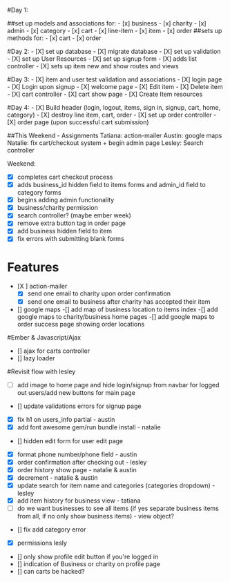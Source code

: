 #Day 1:

##set up models and associations for:
	- [x] business
	- [x] charity
	- [x] admin
	- [x] category
	- [x] cart
	- [x] line-item
	- [x] item
	- [x] order
##sets up methods for:
	- [x] cart
	- [x] order

#Day 2:
	- [X] set up database
	- [X] migrate database
	- [X] set up validation
	- [X] set up User Resources
	- [X] set up signup form
	- [X] adds list controller
	- [X] sets up item new and show routes and views

#Day 3:
	- [X] item and user test validation and associations
	- [X] login page
	- [X] Login upon signup
	- [X] welcome page
	- [X] Edit item
	- [X] Delete item
	- [X] cart controller
	- [X] cart show page
	- [X] Create Item resources

#Day 4:
	- [X] Build header (login, logout, items, sign in, signup, cart, home, category)
	- [X] destroy line item, cart, order
	- [X] set up order controller
	- [X] order page (upon successful cart submission)


##This Weekend - Assignments
Tatiana: action-mailer
Austin: google maps
Natalie: fix cart/checkout system + begin admin page
Lesley: Search controller

Weekend:
- [X] completes cart checkout process
- [X] adds business_id hidden field to items forms and admin_id field to category forms
- [X] begins adding admin functionality
- [X] business/charity permission
- [X] search controller? (maybe ember week)
- [X] remove extra button tag in order page
- [X] add business hidden field to item
- [X] fix errors with submitting blank forms

# Features
- [X ] action-mailer
	- [X] send one email to charity upon order confirmation
	- [X] send one email to business after charity has accepted their item
- [] google maps
	-[] add map of business location to items index
	-[] add google maps to charity/business home pages
	-[] add google maps to order success page showing order locations

#Ember & Javascript/Ajax
- [] ajax for carts controller
- [] lazy loader

#Revisit flow with lesley
- [ ] add image to home page and hide login/signup from navbar for logged out users/add new buttons for main page
- [] update validations errors for signup page
- [X] fix h1 on users_info partial - austin
- [X] add font awesome gem/run bundle install - natalie
- [] hidden edit form for user edit page
- [X] format phone number/phone field - austin
- [X] order confirmation after checking out - lesley
- [X] order history show page - natalie & austin
- [X] decrement - natalie & austin
- [X] update search for item name and categories (categories dropdown) - lesley
- [X] add item history for business view - tatiana
- [ ] do we want businesses to see all items (if yes separate business items from all, if no only show business items) - view object?
- [] fix add category error
- [X] permissions lesly
- [] only show profile edit button if you're logged in
- [] indication of Business or charity on profile page
- [] can carts be hacked?
